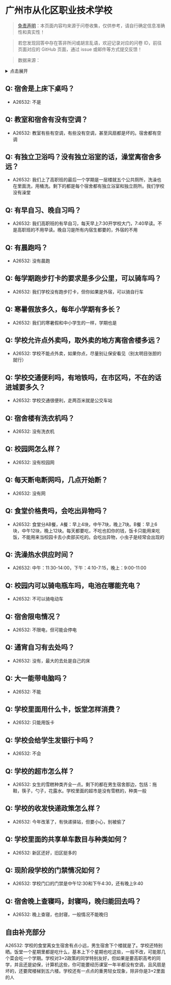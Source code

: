 # 广州市从化区职业技术学校

> [免责声明](https://colleges.chat/#_3)：本页面内容均来源于问卷收集，仅供参考，请自行确定信息准确性和真实性！

> 若您发现回答中存在答非所问或胡言乱语，欢迎记录对应的问卷 ID，前往页面对应的 GitHub 页面，通过 issue 或邮件等方式提交反馈！

> 数据来源：

<details><summary>点击展开</summary>
<ul>
<li>A26532: 匿名 (2024 年 08 月)</li>
</ul>
</details>

## Q: 宿舍是上床下桌吗？

- A26532: 不是

## Q: 教室和宿舍有没有空调？

- A26532: 教室有些有空调，有些没有空调，甚至风扇都是坏的。宿舍都有空调

## Q: 有独立卫浴吗？没有独立浴室的话，澡堂离宿舍多远？

- A26532: 我们上了高职班的最后一个学期是一层楼就五个公共厕所，洗澡也在里面洗，用桶洗。剩下的都是每个宿舍都有独立浴室和独立厕所。我们学校没有澡堂

## Q: 有早自习、晚自习吗？

- A26532: 我们高职班的有早自习，每天早上7:30开学校大门，7:40早读。不是高职班的不用早读。晚自习是所有内宿生都要的，外宿的不用

## Q: 有晨跑吗？

- A26532: 没有晨跑

## Q: 每学期跑步打卡的要求是多少公里，可以骑车吗？

- A26532: 我们学校没有跑步打卡，但你如果是外宿，可以骑自行车

## Q: 寒暑假放多久，每年小学期有多长？

- A26532: 我们的寒暑假和中小学生的一样，学期也是

## Q: 学校允许点外卖吗，取外卖的地方离宿舍楼多远？

- A26532: 学校不能点外卖，如果你点，尽量别让保安看见（别太明目张胆的就行）

## Q: 学校交通便利吗，有地铁吗，在市区吗，不在的话进城要多久？

- A26532: 学校交通很便利，走两百米就是公交车站

## Q: 宿舍楼有洗衣机吗？

- A26532: 没有洗衣机

## Q: 校园网怎么样？

- A26532: 没有校园网

## Q: 每天断电断网吗，几点开始断？

- A26532: 没有网

## Q: 食堂价格贵吗，会吃出异物吗？

- A26532: 食堂分AB餐，A餐：早上4块，中午7块，晚上7块。B餐：早上6块，中午12块，晚上12块。每天都要吃，不吃也扣你的钱，饭卡只能用来吃饭，不能用来当校园卡去小卖部买吃的。会吃出异物，小虫子是经常会出现的

## Q: 洗澡热水供应时间？

- A26532: 中午：11:30-14:00，下午：4:10-7:15，晚上：9:00-11:00

## Q: 校园内可以骑电瓶车吗，电池在哪能充电？

- A26532: 不可以骑电动车

## Q: 宿舍限电情况？

- A26532: 不限电，但可能会停电

## Q: 通宵自习有去处吗？

- A26532: 没有，最大的去处是自己的床

## Q: 大一能带电脑吗？

- A26532: 不能

## Q: 学校里面用什么卡，饭堂怎样消费？

- A26532: 只能用饭卡

## Q: 学校会给学生发银行卡吗？

- A26532: 不会

## Q: 学校的超市怎么样？

- A26532: 女生的雪糕种类齐全一点。剩下的都在男生宿舍那边，包括：拖鞋，筷子，勺子，花露水。学校里面的超市是没有雪糕的，种类一般

## Q: 学校的收发快递政策怎么样？

- A26532: 今年改革了，有快递驿站，但要小心，别被偷了

## Q: 学校里面的共享单车数目与种类如何？

- A26532: 新区还好，旧区挺多的

## Q: 现阶段学校的门禁情况如何？

- A26532: 学校门口的门禁是中午12:30和下午4:30，还有晚上9:40

## Q: 宿舍晚上查寝吗，封寝吗，晚归能回去吗？

- A26532: 晚上查寝，也封寝，一般情况不能晚归

## 自由补充部分

A26532: 学校的食堂离女生宿舍有点小远，男生宿舍下个楼就是了。学校还特别晒。饭堂一个星期里都是吃什么，基本上下个星期也吃这些，一般不改，可能那几个菜会吃一个学期。学校对3+2政策的同学特别友好，但如果是要高职高考的同学，并且还是幼保，计算机这些，你可能要经历课室一年半都没有空调，且风扇是坏的，还要爬楼梯到五六楼。学校还有一点点的重男轻女现象，除非你是3+2里面的人